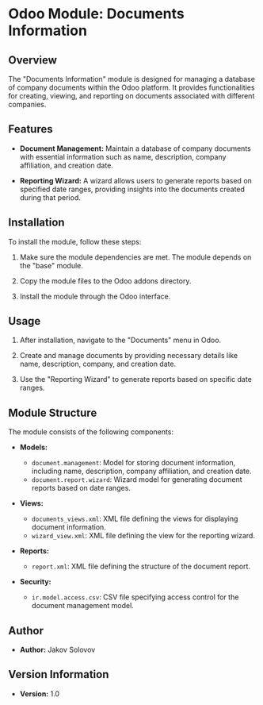 # Odoo Module: Documents Information

## Overview

The "Documents Information" module is designed for managing a database of company documents within the Odoo platform. It provides functionalities for creating, viewing, and reporting on documents associated with different companies.

## Features

- **Document Management:** Maintain a database of company documents with essential information such as name, description, company affiliation, and creation date.

- **Reporting Wizard:** A wizard allows users to generate reports based on specified date ranges, providing insights into the documents created during that period.

## Installation

To install the module, follow these steps:

1. Make sure the module dependencies are met. The module depends on the "base" module.

2. Copy the module files to the Odoo addons directory.

3. Install the module through the Odoo interface.

## Usage

1. After installation, navigate to the "Documents" menu in Odoo.

2. Create and manage documents by providing necessary details like name, description, company, and creation date.

3. Use the "Reporting Wizard" to generate reports based on specific date ranges.

## Module Structure

The module consists of the following components:

- **Models:**
  - `document.management`: Model for storing document information, including name, description, company affiliation, and creation date.
  - `document.report.wizard`: Wizard model for generating document reports based on date ranges.

- **Views:**
  - `documents_views.xml`: XML file defining the views for displaying document information.
  - `wizard_view.xml`: XML file defining the view for the reporting wizard.

- **Reports:**
  - `report.xml`: XML file defining the structure of the document report.

- **Security:**
  - `ir.model.access.csv`: CSV file specifying access control for the document management model.

## Author

- **Author:** Jakov Solovov

## Version Information

- **Version:** 1.0
